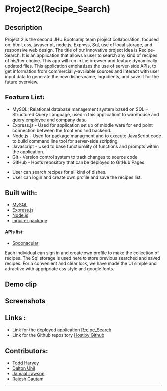 # Project2(Recipe_Search)

## Description
Project 2 is the second JHU Bootcamp team project collaboration, focused on: html, css, javascript, node.js, Express, Sql, use of local storage, and responsive web design. The title of our innovative project idea is Recipe-Search.  It is an application that allows a user to search any kind of recipes of his/her choice. This app will run in the browser and feature dynamically updated files. This application emphasizes the use of server-side APIs, to get information from commercially-available sources and interact with user input data to generate the new dishes name, ingridients, and save it for the future overview.

## Feature List:
- MySQL: Relational database management system based on SQL – Structured Query Language, used in this applicationt to warehouse and query employee and company data.
- Express.js - Used for application set up of middle ware for end point connection between the front end and backend.
- Node.js - Used for package managment and to execute JavaScript code to build command line tool for server-side scripting.
- Javascript - Used to base functionality of functions and prompts within the application.
- Git - Version control system to track changes to source code
- GitHub - Hosts repository that can be deployed to GitHub Pages


* User can search recipes for all kind of dishes.
* User can login and create own profile and save the recipes list.


## Built with:

- [MySQL](https://developer.mozilla.org/en-US/docs/Glossary/SQL)
- [Express.js](https://developer.mozilla.org/en-US/docs/Learn/Server-side/Express_Nodejs)
- [Node.js](https://developer.mozilla.org/en-US/docs/Glossary/Node.js?retiredLocale=hu)
- [inquirer package](https://www.npmjs.com/package/inquirer)

#### APIs list:
* [Spoonacular](https://spoonacular.com/food-api)

Each individual can sign in and create own profile to make the collection of recipes. The Sql storage is used here to store previous searched and saved recipes. For a convenient and clear look, we have made the UI simple and attractive with appripriate css style and google fonts. 

## Demo clip

## Screenshots


## Links :

* Link for the deployed application [Recipe_Search](https://tranquil-springs-98499.herokuapp.com/)
* Link for the Github repository [Host by Github](https://github.com/tharveyster/recipe-search)



## Contributors:
* [Todd Harvey](https://github.com/tharveyster)
* [Dalton Uhil](https://github.com/duhl91)
* [Jamaal Lawson](https://github.com/Maalie04)
* [Rajesh Gautam](https://github.com/Rajesh295-dev)


- - -
